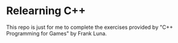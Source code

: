 # Relearning C++

This repo is just for me to complete the exercises provided by "C++ Programming for Games" by Frank Luna.


